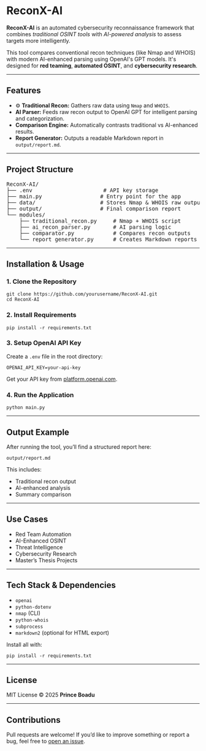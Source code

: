 <h1>  ReconX-AI</h1>

<p>
  <strong>ReconX-AI</strong> is an automated cybersecurity reconnaissance framework that combines 
  <em>traditional OSINT tools</em> with <em>AI-powered analysis</em> to assess targets more intelligently.
</p>

<p>
  This tool compares conventional recon techniques (like Nmap and WHOIS) with modern AI-enhanced parsing using 
  OpenAI's GPT models. It's designed for <strong>red teaming</strong>, <strong>automated OSINT</strong>, and 
  <strong>cybersecurity research</strong>.
</p>

<hr>

<h2>  Features</h2>
<ul>
  <li>⚙️ <strong>Traditional Recon:</strong> Gathers raw data using <code>Nmap</code> and <code>WHOIS</code>.</li>
  <li>  <strong>AI Parser:</strong> Feeds raw recon output to OpenAI GPT for intelligent parsing and categorization.</li>
  <li>  <strong>Comparison Engine:</strong> Automatically contrasts traditional vs AI-enhanced results.</li>
  <li>  <strong>Report Generator:</strong> Outputs a readable Markdown report in <code>output/report.md</code>.</li>
</ul>

<hr>

<h2>  Project Structure</h2>

<pre>
ReconX-AI/
├── .env                      # API key storage
├── main.py                  # Entry point for the app
├── data/                    # Stores Nmap & WHOIS raw output
├── output/                  # Final comparison report
└── modules/
    ├── traditional_recon.py     # Nmap + WHOIS script
    ├── ai_recon_parser.py       # AI parsing logic
    ├── comparator.py            # Compares recon outputs
    └── report_generator.py      # Creates Markdown reports
</pre>

<hr>

<h2>  Installation & Usage</h2>

<h3>1. Clone the Repository</h3>
<pre><code>git clone https://github.com/yourusername/ReconX-AI.git
cd ReconX-AI
</code></pre>

<h3>2. Install Requirements</h3>
<pre><code>pip install -r requirements.txt
</code></pre>

<h3>3. Setup OpenAI API Key</h3>
<p>Create a <code>.env</code> file in the root directory:</p>
<pre><code>OPENAI_API_KEY=your-api-key</code></pre>

<p>
Get your API key from 
<a href="https://platform.openai.com/account/api-keys" target="_blank">platform.openai.com</a>.
</p>

<h3>4. Run the Application</h3>
<pre><code>python main.py</code></pre>

<hr>

<h2>  Output Example</h2>

<p>After running the tool, you’ll find a structured report here:</p>
<pre><code>output/report.md</code></pre>

<p>This includes:</p>
<ul>
  <li>  Traditional recon output</li>
  <li>  AI-enhanced analysis</li>
  <li>  Summary comparison</li>
</ul>

<hr>

<h2> Use Cases</h2>
<ul>
  <li>Red Team Automation</li>
  <li>AI-Enhanced OSINT</li>
  <li>Threat Intelligence</li>
  <li>Cybersecurity Research</li>
  <li>Master’s Thesis Projects</li>
</ul>

<hr>

<h2> Tech Stack & Dependencies</h2>
<ul>
  <li><code>openai</code></li>
  <li><code>python-dotenv</code></li>
  <li><code>nmap</code> (CLI)</li>
  <li><code>python-whois</code></li>
  <li><code>subprocess</code></li>
  <li><code>markdown2</code> (optional for HTML export)</li>
</ul>

<p>Install all with:</p>
<pre><code>pip install -r requirements.txt</code></pre>

<hr>

<h2> License</h2>
<p>MIT License © 2025 <strong> Prince Boadu</strong></p>

<hr>

<h2> Contributions</h2>
<p>
Pull requests are welcome! If you’d like to improve something or report a bug, feel free to 
<a href="https://github.com/yourusername/ReconX-AI/issues">open an issue</a>.
</p>


